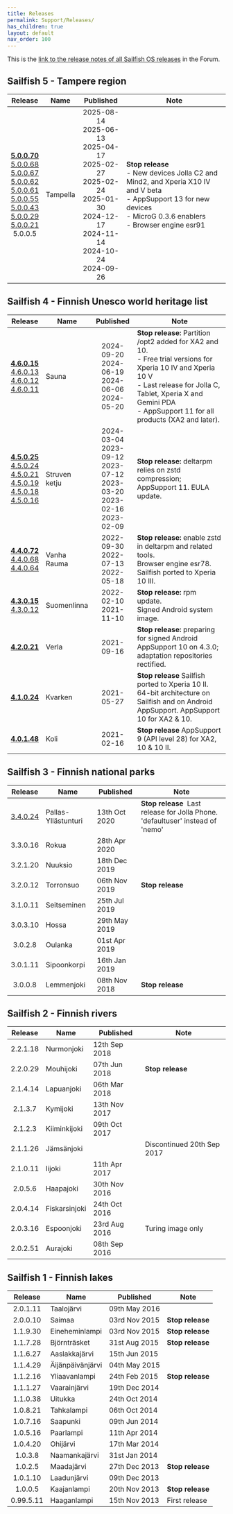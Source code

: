 ```yaml
---
title: Releases
permalink: Support/Releases/
has_children: true
layout: default
nav_order: 100
---
```


This is the [link to the release notes of all Sailfish OS releases](https://forum.sailfishos.org/tag/release-notes) in the Forum.

## Sailfish 5 - Tampere region

| Release                                                    | Name           | Published  | Note                        |
| :--------------------------------------------------------: | -------------- | :--------: | --------------------------- |
| **[5.0.0.70](https://forum.sailfishos.org/t/24477)**<br/>[5.0.0.68](https://forum.sailfishos.org/t/23427)<br/>[5.0.0.67](https://forum.sailfishos.org/t/22916)<br/>[5.0.0.62](https://forum.sailfishos.org/t/22378)<br/>[5.0.0.61](https://forum.sailfishos.org/t/22224)<br/>[5.0.0.55](https://forum.sailfishos.org/t/21801)<br/>[5.0.0.43](https://forum.sailfishos.org/t/21428)<br/>[5.0.0.29](https://forum.sailfishos.org/t/21029)<br/>[5.0.0.21](https://forum.sailfishos.org/t/20558)<br />5.0.0.5 | Tampella  | 2025-08-14<br/>2025-06-13<br/>2025-04-17<br/>2025-02-27<br/>2025-02-24<br/>2025-01-30<br/>2024-12-17<br/>2024-11-14<br/>2024-10-24<br/>2024-09-26 | **Stop release**<br />- New devices Jolla C2 and Mind2, and Xperia X10 IV and V beta<br />- AppSupport 13 for new devices<br/>- MicroG 0.3.6 enablers<br/>- Browser engine esr91<br/> |


## Sailfish 4 - Finnish Unesco world heritage list

| Release                                                    | Name           | Published  | Note                        |
| :--------------------------------------------------------: | -------------- | :--------: | --------------------------- |
| **[4.6.0.15](https://forum.sailfishos.org/t/19740)**<br />[4.6.0.13](https://forum.sailfishos.org/t/19088)<br />[4.6.0.12](https://forum.sailfishos.org/t/19007)<br />[4.6.0.11](https://forum.sailfishos.org/t/17815) | Sauna  | 2024-09-20<br />2024-06-19<br />2024-06-06<br />2024-05-20 | **Stop release:** Partition /opt2 added for XA2 and 10.<br />- Free trial versions for Xperia 10 IV and Xperia 10 V<br />- Last release for Jolla C, Tablet, Xperia X and Gemini PDA<br />- AppSupport 11 for all products (XA2 and later).|
| **[4.5.0.25](https://forum.sailfishos.org/t/18127)**<br />[4.5.0.24](https://forum.sailfishos.org/t/16641/1)<br />[4.5.0.21](https://forum.sailfishos.org/t/16166/1)<br />[4.5.0.19](https://forum.sailfishos.org/t/15078/1)<br />[4.5.0.18](https://forum.sailfishos.org/t/14656/1)<br />[4.5.0.16](https://forum.sailfishos.org/t/14290/1) | Struven ketju  | 2024-03-04<br />2023-09-12<br />2023-07-12<br />2023-03-20<br />2023-02-16<br />2023-02-09 | **Stop release:** deltarpm relies on zstd compression; AppSupport 11. EULA update. |
| **[4.4.0.72](https://forum.sailfishos.org/t/13110/1)**<br />[4.4.0.68](https://forum.sailfishos.org/t/12281/1)<br />[4.4.0.64](https://forum.sailfishos.org/t/10656/1) | Vanha Rauma    | 2022-09-30<br />2022-07-13 <br />2022-05-18 | **Stop release:** enable zstd in deltarpm and related tools.<br />Browser engine esr78. Sailfish ported to Xperia 10 III. |
| **[4.3.0.15](https://forum.sailfishos.org/t/8495/1)**<br />[4.3.0.12](https://forum.sailfishos.org/t/8495/1) | Suomenlinna    | 2022-02-10<br />2021-11-10 | **Stop release:** rpm update.<br />Signed Android system image.  |
| **[4.2.0.21](https://forum.sailfishos.org/t/7092/1)** | Verla          | 2021-09-16 | **Stop release:** preparing for signed Android AppSupport 10 on 4.3.0; adaptation repositories rectified. |
| **[4.1.0.24](https://forum.sailfishos.org/t/5942/1)** | Kvarken        | 2021-05-27 | **Stop release** Sailfish ported to Xperia 10 II. 64-bit architecture on Sailfish and on Android AppSupport. AppSupport 10 for XA2 & 10. |
| **[4.0.1.48](https://forum.sailfishos.org/t/4542/1)** | Koli           | 2021-02-16 | **Stop release** AppSupport 9 (API level 28) for XA2, 10 & 10 II. |

## Sailfish 3 - Finnish national parks

| Release   | Name                 | Published     | Note                        |
| :-------: | -------------------- | ------------- | --------------------------- |
| [3.4.0.24](https://forum.sailfishos.org/t/2258)  | Pallas-Yllästunturi  | 13th Oct 2020 | **Stop release** &nbsp;Last release for Jolla Phone. 'defaultuser' instead of 'nemo' |
| 3.3.0.16  | Rokua                | 28th Apr 2020 |                             |
| 3.2.1.20  | Nuuksio              | 18th Dec 2019 |                             |
| 3.2.0.12  | Torronsuo            | 06th Nov 2019 | **Stop release**            |
| 3.1.0.11  | Seitseminen          | 25th Jul 2019 |                             |
| 3.0.3.10  | Hossa                | 29th May 2019 |                             |
| 3.0.2.8   | Oulanka              | 01st Apr 2019 |                             |
| 3.0.1.11  | Sipoonkorpi          | 16th Jan 2019 |                             |
| 3.0.0.8   | Lemmenjoki           | 08th Nov 2018 | **Stop release**            |

## Sailfish 2 - Finnish rivers

| Release   | Name                 | Published     | Note                        |
| :-------: | -------------------- | ------------- | --------------------------- |
| 2.2.1.18  | Nurmonjoki           | 12th Sep 2018 |                             |
| 2.2.0.29  | Mouhijoki            | 07th Jun 2018 | **Stop release**            |
| 2.1.4.14  | Lapuanjoki           | 06th Mar 2018 |                             |
| 2.1.3.7   | Kymijoki             | 13th Nov 2017 |                             |
| 2.1.2.3   | Kiiminkijoki         | 09th Oct 2017 |                             |
| 2.1.1.26  | Jämsänjoki           |               | Discontinued 20th Sep 2017  |
| 2.1.0.11  | Iijoki               | 11th Apr 2017 |                             |
| 2.0.5.6   | Haapajoki            | 30th Nov 2016 |                             |
| 2.0.4.14  | Fiskarsinjoki        | 24th Oct 2016 |                             |
| 2.0.3.16  | Espoonjoki           | 23rd Aug 2016 | Turing image only           |
| 2.0.2.51  | Aurajoki             | 08th Sep 2016 |                             |

## Sailfish 1 - Finnish lakes

| Release   | Name                 | Published     | Note                        |
| :-------: | -------------------- | ------------- | --------------------------- |
| 2.0.1.11  | Taalojärvi           | 09th May 2016 |                              |
| 2.0.0.10  | Saimaa               | 03rd Nov 2015 | **Stop release**            |
| 1.1.9.30  | Eineheminlampi       | 03rd Nov 2015 | **Stop release**            |
| 1.1.7.28  | Björnträsket         | 31st Aug 2015 | **Stop release**            |
| 1.1.6.27  | Aaslakkajärvi        | 15th Jun 2015 |                              |
| 1.1.4.29  | Äijänpäivänjärvi     | 04th May 2015 |                              |
| 1.1.2.16  | Yliaavanlampi        | 24th Feb 2015 | **Stop release**            |
| 1.1.1.27  | Vaarainjärvi         | 19th Dec 2014 |                              |
| 1.1.0.38  | Uitukka              | 24th Oct 2014 |                              |
| 1.0.8.21  | Tahkalampi           | 06th Oct 2014 |                              |
| 1.0.7.16  | Saapunki             | 09th Jun 2014 |                              |
| 1.0.5.16  | Paarlampi            | 11th Apr 2014 |                              |
| 1.0.4.20  | Ohijärvi             | 17th Mar 2014 |                              |
| 1.0.3.8   | Naamankajärvi        | 31st Jan 2014 |                              |
| 1.0.2.5   | Maadajärvi           | 27th Dec 2013 | **Stop release**            |
| 1.0.1.10  | Laadunjärvi          | 09th Dec 2013 |                              |
| 1.0.0.5   | Kaajanlampi          | 20th Nov 2013 | **Stop release**            |
| 0.99.5.11 | Haaganlampi          | 15th Nov 2013 | First release                |

